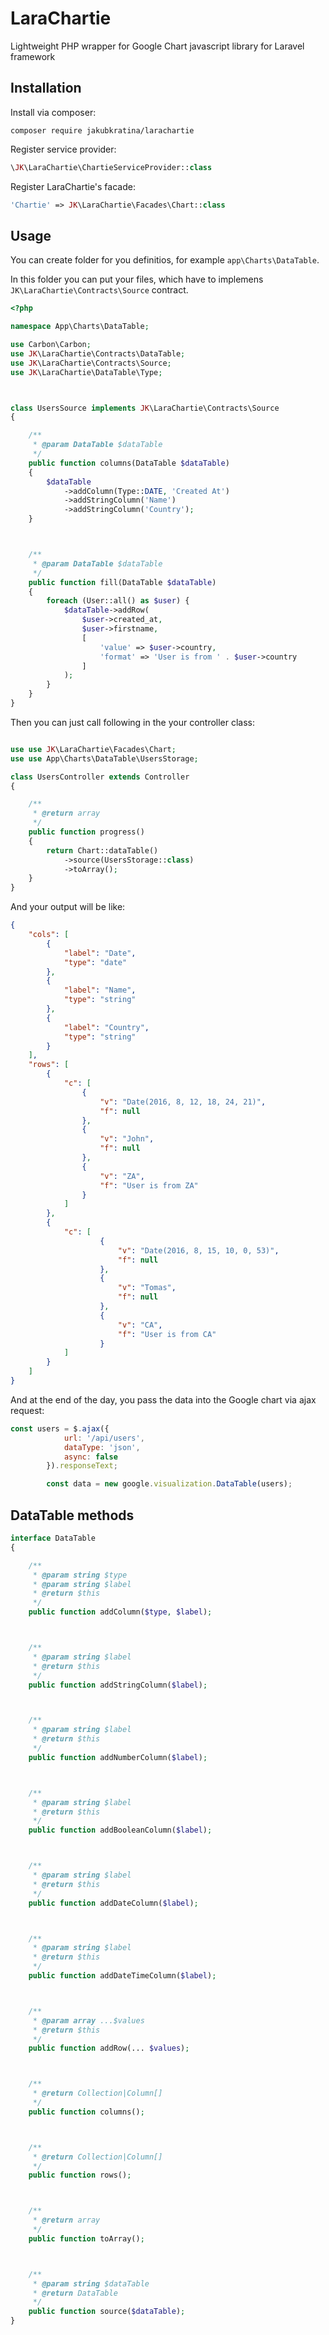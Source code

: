# LaraChartie
Lightweight PHP wrapper for Google Chart javascript library for Laravel framework

## Installation

Install via composer:

```
composer require jakubkratina/larachartie
```

Register service provider:

```php
\JK\LaraChartie\ChartieServiceProvider::class
```

Register LaraChartie's facade:
```php
'Chartie' => JK\LaraChartie\Facades\Chart::class
```

## Usage

You can create folder for you definitios, for example `app\Charts\DataTable`.

In this folder you can put your files, which have to implemens `JK\LaraChartie\Contracts\Source` contract.

```php
<?php

namespace App\Charts\DataTable;

use Carbon\Carbon;
use JK\LaraChartie\Contracts\DataTable;
use JK\LaraChartie\Contracts\Source;
use JK\LaraChartie\DataTable\Type;



class UsersSource implements JK\LaraChartie\Contracts\Source
{

	/**
	 * @param DataTable $dataTable
	 */
	public function columns(DataTable $dataTable)
	{
		$dataTable
			->addColumn(Type::DATE, 'Created At')
			->addStringColumn('Name')
			->addStringColumn('Country');
	}



	/**
	 * @param DataTable $dataTable
	 */
	public function fill(DataTable $dataTable)
	{
		foreach (User::all() as $user) {
			$dataTable->addRow(
				$user->created_at,
				$user->firstname,
				[
					'value' => $user->country,
					'format' => 'User is from ' . $user->country
				]
			);
		}
	}
}

```

Then you can just call following in the your controller class:

```php

use use JK\LaraChartie\Facades\Chart;
use use App\Charts\DataTable\UsersStorage;

class UsersController extends Controller
{

	/**
	 * @return array
	 */
	public function progress()
	{
		return Chart::dataTable()
			->source(UsersStorage::class)
			->toArray();
	}
}
```

And your output will be like:

```json
{
	"cols": [
		{
			"label": "Date",
			"type": "date"
		},
		{
			"label": "Name",
			"type": "string"
		},
		{
			"label": "Country",
			"type": "string"
		}
	],
	"rows": [
		{
			"c": [
				{
					"v": "Date(2016, 8, 12, 18, 24, 21)",
					"f": null
				},
				{
					"v": "John",
					"f": null
				},
				{
					"v": "ZA",
					"f": "User is from ZA"
				}
			]
		},
		{
			"c": [
					{
						"v": "Date(2016, 8, 15, 10, 0, 53)",
						"f": null
					},
					{
						"v": "Tomas",
						"f": null
					},
					{
						"v": "CA",
						"f": "User is from CA"
					}
			]
		}
	]
}
```

And at the end of the day, you pass the data into the Google chart via ajax request:

```javascript
const users = $.ajax({
			url: '/api/users',
			dataType: 'json',
			async: false
		}).responseText;

		const data = new google.visualization.DataTable(users);
```

## DataTable methods

```php
interface DataTable
{

	/**
	 * @param string $type
	 * @param string $label
	 * @return $this
	 */
	public function addColumn($type, $label);



	/**
	 * @param string $label
	 * @return $this
	 */
	public function addStringColumn($label);



	/**
	 * @param string $label
	 * @return $this
	 */
	public function addNumberColumn($label);



	/**
	 * @param string $label
	 * @return $this
	 */
	public function addBooleanColumn($label);



	/**
	 * @param string $label
	 * @return $this
	 */
	public function addDateColumn($label);



	/**
	 * @param string $label
	 * @return $this
	 */
	public function addDateTimeColumn($label);



	/**
	 * @param array ...$values
	 * @return $this
	 */
	public function addRow(... $values);



	/**
	 * @return Collection|Column[]
	 */
	public function columns();



	/**
	 * @return Collection|Column[]
	 */
	public function rows();



	/**
	 * @return array
	 */
	public function toArray();



	/**
	 * @param string $dataTable
	 * @return DataTable
	 */
	public function source($dataTable);
}
```
